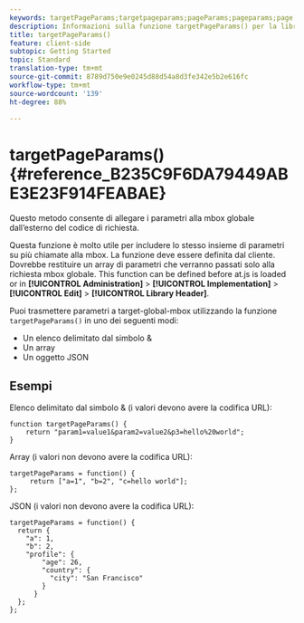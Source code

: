 ```yaml
---
keywords: targetPageParams;targetpageparams;pageParams;pageparams;page params;page parameters;at.js;functions;function
description: Informazioni sulla funzione targetPageParams() per la libreria JavaScript at.js di Adobe Target.
title: targetPageParams()
feature: client-side
subtopic: Getting Started
topic: Standard
translation-type: tm+mt
source-git-commit: 8789d750e9e0245d88d54a8d3fe342e5b2e616fc
workflow-type: tm+mt
source-wordcount: '139'
ht-degree: 88%

---
```



# targetPageParams() {#reference_B235C9F6DA79449ABE3E23F914FEABAE}

Questo metodo consente di allegare i parametri alla mbox globale dall’esterno del codice di richiesta.

Questa funzione è molto utile per includere lo stesso insieme di parametri su più chiamate alla mbox. La funzione deve essere definita dal cliente. Dovrebbe restituire un array di parametri che verranno passati solo alla richiesta mbox globale. This function can be defined before at.js is loaded or in **[!UICONTROL Administration]** > **[!UICONTROL Implementation]** > **[!UICONTROL Edit]** > **[!UICONTROL Library Header]**.

Puoi trasmettere parametri a target-global-mbox utilizzando la funzione `targetPageParams()` in uno dei seguenti modi:

* Un elenco delimitato dal simbolo &amp;
* Un array
* Un oggetto JSON

## Esempi

Elenco delimitato dal simbolo &amp; (i valori devono avere la codifica URL):

```
function targetPageParams() { 
    return "param1=value1&param2=value2&p3=hello%20world"; 
}
```

Array (i valori non devono avere la codifica URL):

```
targetPageParams = function() { 
     return ["a=1", "b=2", "c=hello world"]; 
};
```

JSON (i valori non devono avere la codifica URL):

```
targetPageParams = function() { 
  return { 
    "a": 1, 
    "b": 2, 
    "profile": { 
        "age": 26, 
        "country": { 
          "city": "San Francisco" 
        } 
      } 
  }; 
};
```
